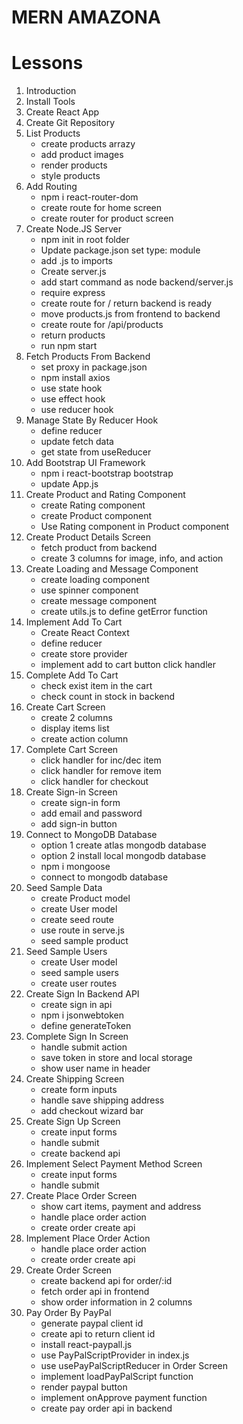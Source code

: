 # MERN AMAZONA

# Lessons

1. Introduction
2. Install Tools
3. Create React App
4. Create Git Repository
5. List Products
   - create products arrazy
   - add product images
   - render products
   - style products
6. Add Routing
   - npm i react-router-dom
   - create route for home screen
   - create router for product screen
7. Create Node.JS Server
   - npm init in root folder
   - Update package.json set type: module
   - add .js to imports
   - Create server.js
   - add start command as node backend/server.js
   - require express
   - create route for / return backend is ready
   - move products.js from frontend to backend
   - create route for /api/products
   - return products
   - run npm start
8. Fetch Products From Backend
   - set proxy in package.json
   - npm install axios
   - use state hook
   - use effect hook
   - use reducer hook
9. Manage State By Reducer Hook
   - define reducer
   - update fetch data
   - get state from useReducer
10. Add Bootstrap UI Framework
    - npm i react-bootstrap bootstrap
    - update App.js
11. Create Product and Rating Component
    - create Rating component
    - create Product component
    - Use Rating component in Product component
12. Create Product Details Screen
    - fetch product from backend
    - create 3 columns for image, info, and action
13. Create Loading and Message Component
    - create loading component
    - use spinner component
    - create message component
    - create utils.js to define getError function
14. Implement Add To Cart
    - Create React Context
    - define reducer
    - create store provider
    - implement add to cart button click handler
15. Complete Add To Cart
    - check exist item in the cart
    - check count in stock in backend
16. Create Cart Screen
    - create 2 columns
    - display items list
    - create action column
17. Complete Cart Screen
    - click handler for inc/dec item
    - click handler for remove item
    - click handler for checkout
18. Create Sign-in Screen
    - create sign-in form
    - add email and password
    - add sign-in button
19. Connect to MongoDB Database
    - option 1 create atlas mongodb database
    - option 2 install local mongodb database
    - npm i mongoose
    - connect to mongodb database
20. Seed Sample Data
    - create Product model
    - create User model
    - create seed route
    - use route in serve.js
    - seed sample product
21. Seed Sample Users
    - create User model
    - seed sample users
    - create user routes
22. Create Sign In Backend API
    - create sign in api
    - npm i jsonwebtoken
    - define generateToken
23. Complete Sign In Screen
    - handle submit action
    - save token in store and local storage
    - show user name in header
24. Create Shipping Screen
    - create form inputs
    - handle save shipping address
    - add checkout wizard bar
25. Create Sign Up Screen
    - create input forms
    - handle submit
    - create backend api
26. Implement Select Payment Method Screen
    - create input forms
    - handle submit
27. Create Place Order Screen
    - show cart items, payment and address
    - handle place order action
    - create order create api
28. Implement Place Order Action
    - handle place order action
    - create order create api
29. Create Order Screen
    - create backend api for order/:id
    - fetch order api in frontend
    - show order information in 2 columns
30. Pay Order By PayPal
    - generate paypal client id
    - create api to return client id
    - install react-paypall.js
    - use PayPalScriptProvider in index.js
    - use usePayPalScriptReducer in Order Screen
    - implement loadPayPalScript function
    - render paypal button
    - implement onApprove payment function
    - create pay order api in backend

